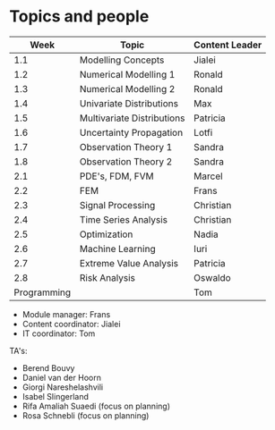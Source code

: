 # Topics and people

| Week          | Topic                     | Content Leader   |
|---------------|---------------------------|------------------|
| 1.1           | Modelling Concepts        | Jialei           |
| 1.2           | Numerical Modelling 1     | Ronald           |
| 1.3           | Numerical Modelling 2     | Ronald           |
| 1.4           | Univariate Distributions  | Max              |
| 1.5           | Multivariate Distributions| Patricia         |
| 1.6           | Uncertainty Propagation   | Lotfi            |
| 1.7           | Observation Theory 1      | Sandra           |
| 1.8           | Observation Theory 2      | Sandra           |
| 2.1           | PDE's, FDM, FVM           | Marcel           |
| 2.2           | FEM                       | Frans            |
| 2.3           | Signal Processing         | Christian        |
| 2.4           | Time Series Analysis      | Christian        |
| 2.5           | Optimization              | Nadia            |
| 2.6           | Machine Learning          | Iuri             |
| 2.7           | Extreme Value Analysis    | Patricia         |
| 2.8           | Risk Analysis             | Oswaldo          |
| Programming   |                           | Tom              |

- Module manager: Frans
- Content coordinator: Jialei
- IT coordinator: Tom

TA's:

- Berend Bouvy
- Daniel van der Hoorn
- Giorgi Nareshelashvili
- Isabel Slingerland
- Rifa Amaliah Suaedi (focus on planning)
- Rosa Schnebli (focus on planning)
